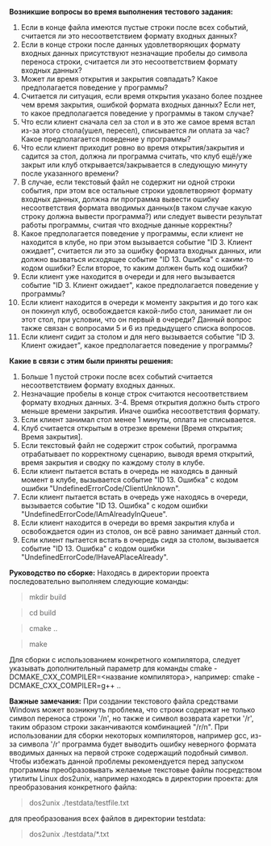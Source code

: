 **Возникшие вопросы во время выполнения тестового задания:**

1. Если в конце файла имеются пустые строки после всех событий, считается ли это несоответствием формату входных данных?
2. Если в конце строки после данных удовлетворяющих формату входных данных присутствуют незначащие пробелы до символа переноса строки, считается ли это несоответствием формату входных данных?
3. Может ли время открытия и закрытия совпадать? Какое предполагается поведение у программы?
4. Считается ли ситуация, если время открытия указано более позднее чем время закрытия, ошибкой формата входных данных? Если нет, то какое предполагается поведение у программы в таком случае?
5. Что если клиент сначала сел за стол и в это же самое время встал из-за этого стола(ушел, пересел), списывается ли оплата за час? Какое предполагается поведение у программы?
6. Что если клиент приходит ровно во время открытия/закрытия и садится за стол, должна ли программа считать, что клуб ещё/уже закрыт или клуб открывается/закрывается в следующую минуту после указанного времени?
7. В случае, если текстовый файл не содержит ни одной строки события, при этом все остальные строки удовлетворяют формату входных данных, должна ли программа вывести ошибку несоответствия формата вводимых данных(в таком случае какую строку должна вывести программа?) или следует вывести результат работы программы, считая что входные данные корректны?
8. Какое предполагается поведение у программы, если клиент не находится в клубе, но при этом вызывается событие "ID 3. Клиент ожидает", считается ли это за ошибку формата входных данных, или должно вызваться исходящее событие "ID 13. Ошибка" с каким-то кодом ошибки? Если второе, то каким должен быть код ошибки?
9. Если клиент уже находится в очереди и для него вызывается событие "ID 3. Клиент ожидает", какое предполагается поведение у программы?
10. Если клиент находится в очереди к моменту закрытия и до того как он покинул клуб, освобождается какой-либо стол, занимает ли он этот стол, при условии, что он первый в очереди? Данный вопрос также связан с вопросами 5 и 6 из предыдущего списка вопросов.
11. Если клиент сидит за столом и для него вызывается событие "ID 3. Клиент ожидает", какое предполагается поведение у программы?

**Какие в связи с этим были приняты решения:**

1. Больше 1 пустой строки после всех событий считается несоответствием формату входных данных.
2. Незначащие пробелы в конце строк считаются несоответствием формату входных данных.
3-4. Время открытия должно быть строго меньше времени закрытия. Иначе ошибка несоответствия формату.
5. Если клиент занимал стол менее 1 минуты, оплата не списывается.
6. Клуб считается открытым в отрезке времени [Время открытия; Время закрытия].
7. Если текстовый файл не содержит строк событий, программа отрабатывает по корректному сценарию, выводя время открытий, время закрытия и сводку по каждому столу в клубе.
8. Если клиент пытается встать в очередь не находясь в данный момент в клубе, вызывается событие "ID 13. Ошибка" с кодом ошибки "UndefinedErrorCode/ClientUnknown".
9. Если клиент пытается встать в очередь уже находясь в очереди, вызывается событие "ID 13. Ошибка" с кодом ошибки "UndefinedErrorCode/IAmAlreadyInQueue".
10. Если клиент находится в очереди во время закрытия клуба и освобождается один из столов, он всё равно занимает данный стол.
11. Если клиент пытается встать в очередь сидя за столом, вызывается событие "ID 13. Ошибка" с кодом ошибки "UndefinedErrorCode/IHaveAPlaceAlready".

**Руководство по сборке:**
Находясь в директории проекта последовательно выполняем следующие команды:
> mkdir build

> cd build

> cmake ..

> make

Для сборки с использованием конкретного компилятора, следует указывать дополнительный параметр для команды cmake -DCMAKE_CXX_COMPILER=<название компилятора>, например:
cmake -DCMAKE_CXX_COMPILER=g++ ..

**Важные замечания:**
При создании текстового файла средствами Windows может возникнуть проблема, что строки содержат не только символ переноса строки '/n', но также и символ возврата каретки '/r', таким образом строки заканчиваются комбинацией "/r/n". При использовании для сборки некоторых компиляторов, например gcc, из-за символа '/r' программа будет выводить ошибку неверного формата вводимых данных на первой строке содержащий подобный символ. Чтобы избежать данной проблемы рекомендуется перед запуском программы преобразовывать желаемые текстовые файлы посредством утилиты Linux dos2unix, например находясь в директории проекта:
для преобразования конкретного файла:
> dos2unix ./testdata/testfile.txt

для преобразования всех файлов в директории testdata:
> dos2unix ./testdata/*.txt
